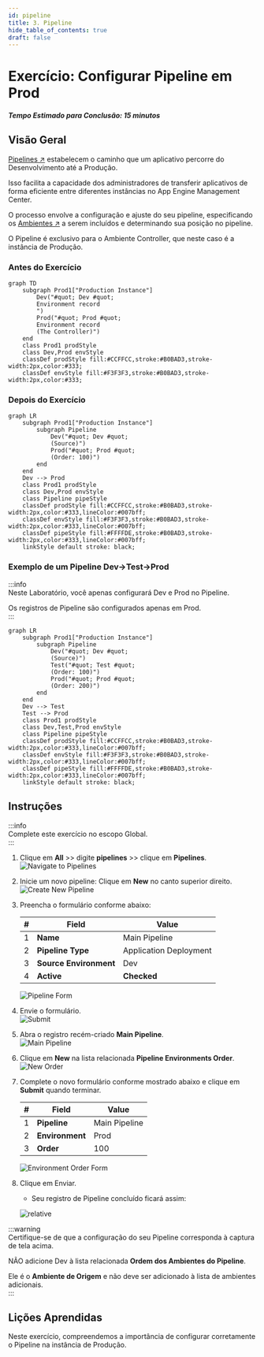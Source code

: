 ```yaml
---
id: pipeline
title: 3. Pipeline
hide_table_of_contents: true
draft: false
---
```


# Exercício: Configurar Pipeline em Prod

##### Tempo Estimado para Conclusão: 15 minutos

## Visão Geral

[Pipelines ↗](https://docs.servicenow.com/csh?topicname=config-pipeline.html&version=latest) estabelecem o caminho que um aplicativo percorre do Desenvolvimento até a Produção.

Isso facilita a capacidade dos administradores de transferir aplicativos de forma eficiente entre diferentes instâncias no App Engine Management Center.

O processo envolve a configuração e ajuste do seu pipeline, especificando os [Ambientes ↗](https://docs.servicenow.com/csh?topicname=config-pipeline-environments.html&version=latest) a serem incluídos e determinando sua posição no pipeline.

O Pipeline é exclusivo para o Ambiente Controller, que neste caso é a instância de Produção.

### Antes do Exercício

``` mermaid
graph TD
    subgraph Prod1["Production Instance"]
        Dev("#quot; Dev #quot;
        Environment record
        ‎")
        Prod("#quot; Prod #quot;
        Environment record
        (The Controller)")
    end
    class Prod1 prodStyle
    class Dev,Prod envStyle
    classDef prodStyle fill:#CCFFCC,stroke:#B0BAD3,stroke-width:2px,color:#333;
    classDef envStyle fill:#F3F3F3,stroke:#B0BAD3,stroke-width:2px,color:#333;
```

### Depois do Exercício

``` mermaid
graph LR
    subgraph Prod1["Production Instance"]
        subgraph Pipeline
            Dev("#quot; Dev #quot;
            (Source)")
            Prod("#quot; Prod #quot;
            (Order: 100)")
        end
    end
    Dev --> Prod
    class Prod1 prodStyle
    class Dev,Prod envStyle
    class Pipeline pipeStyle
    classDef prodStyle fill:#CCFFCC,stroke:#B0BAD3,stroke-width:2px,color:#333,lineColor:#007bff;
    classDef envStyle fill:#F3F3F3,stroke:#B0BAD3,stroke-width:2px,color:#333,lineColor:#007bff;
    classDef pipeStyle fill:#FFFFDE,stroke:#B0BAD3,stroke-width:2px,color:#333,lineColor:#007bff;
    linkStyle default stroke: black;
```

### Exemplo de um Pipeline Dev->Test->Prod

:::info  
Neste Laboratório, você apenas configurará Dev e Prod no Pipeline.

Os registros de Pipeline são configurados apenas em Prod.  
:::

``` mermaid
graph LR
    subgraph Prod1["Production Instance"]
        subgraph Pipeline
            Dev("#quot; Dev #quot;
            (Source)")
            Test("#quot; Test #quot;
            (Order: 100)")
            Prod("#quot; Prod #quot;
            (Order: 200)")
        end
    end
    Dev --> Test
    Test --> Prod
    class Prod1 prodStyle
    class Dev,Test,Prod envStyle
    class Pipeline pipeStyle
    classDef prodStyle fill:#CCFFCC,stroke:#B0BAD3,stroke-width:2px,color:#333,lineColor:#007bff;
    classDef envStyle fill:#F3F3F3,stroke:#B0BAD3,stroke-width:2px,color:#333,lineColor:#007bff;
    classDef pipeStyle fill:#FFFFDE,stroke:#B0BAD3,stroke-width:2px,color:#333,lineColor:#007bff;
    linkStyle default stroke: black;
```


## Instruções

:::info  
Complete este exercício no escopo Global.  
:::

1. Clique em **All** >> digite **pipelines** >> clique em **Pipelines**.  
    ![Navigate to Pipelines](/img/lab-aemc/2023-06-30-15-31-49.png)

2. Inicie um novo pipeline: Clique em **New** no canto superior direito.  
    ![Create New Pipeline](/img/lab-aemc/2023-06-30-15-19-10.png)

3. Preencha o formulário conforme abaixo:

    |#|Field | Value                     
    |--|--|--
    |1|**Name** | Main Pipeline
    |2|**Pipeline Type** | Application Deployment
    |3|**Source Environment** | Dev                     
    |4|**Active** | **Checked**

    ![Pipeline Form](/img/lab-aemc/2023-07-31-14-55-26.png)

4. Envie o formulário.  
    ![Submit](/img/lab-aemc/2023-07-11-15-49-01.png)

5. Abra o registro recém-criado **Main Pipeline**.  
    ![Main Pipeline](/img/lab-aemc/2023-07-31-14-57-44.png)

6. Clique em **New** na lista relacionada **Pipeline Environments Order**.  
    ![New Order](/img/lab-aemc/2023-07-31-14-59-00.png)

7. Complete o novo formulário conforme mostrado abaixo e clique em **Submit** quando terminar.

    |#| Field       | Value           
    |-|-|-
    |1| **Pipeline**    | Main Pipeline
    |2| **Environment** | Prod
    |3| **Order**       | 100

    ![Environment Order Form](/img/lab-aemc/2023-07-31-15-02-04.png)

8. Clique em Enviar.

    * Seu registro de Pipeline concluído ficará assim:

    ![relative](/img/lab-aemc/2023-07-31-15-05-01.png) 

:::warning  
Certifique-se de que a configuração do seu Pipeline corresponda à captura de tela acima.

NÃO adicione Dev à lista relacionada **Ordem dos Ambientes do Pipeline**.

Ele é o **Ambiente de Origem** e não deve ser adicionado à lista de ambientes adicionais.  
:::

## Lições Aprendidas

Neste exercício, compreendemos a importância de configurar corretamente o Pipeline na instância de Produção.